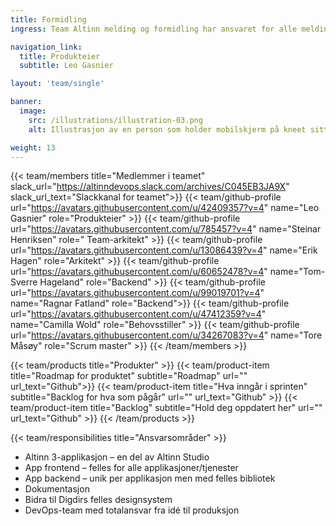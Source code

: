 ```yaml
---
title: Formidling
ingress: Team Altinn melding og formidling har ansvaret for alle meldingstjenestene og formidlingstjenestene i Altinn

navigation_link:
  title: Produkteier
  subtitle: Leo Gasnier

layout: 'team/single'

banner:
  image:
    src: /illustrations/illustration-03.png
    alt: Illustrasjon av en person som holder mobilskjerm på kneet sitt

weight: 13
---
```


{{< team/members title="Medlemmer i teamet" slack_url="https://altinndevops.slack.com/archives/C045EB3JA9X" slack_url_text="Slackkanal for teamet">}}
{{< team/github-profile url="https://avatars.githubusercontent.com/u/42409357?v=4" name="Leo Gasnier" role="Produkteier" >}}
{{< team/github-profile url="https://avatars.githubusercontent.com/u/785457?v=4" name="Steinar Henriksen" role=" Team-arkitekt" >}}
{{< team/github-profile url="https://avatars.githubusercontent.com/u/13086439?v=4" name="Erik Hagen" role="Arkitekt" >}}
{{< team/github-profile url="https://avatars.githubusercontent.com/u/60652478?v=4" name="Tom-Sverre Hageland" role="Backend" >}}
{{< team/github-profile url="https://avatars.githubusercontent.com/u/99019701?v=4" name="Ragnar Fatland" role="Backend">}}
{{< team/github-profile url="https://avatars.githubusercontent.com/u/47412359?v=4" name="Camilla Wold" role="Behovsstiller" >}}
{{< team/github-profile url="https://avatars.githubusercontent.com/u/34267083?v=4" name="Tore Måsøy" role="Scrum master" >}}
{{< /team/members >}}

{{< team/products title="Produkter" >}}
{{< team/product-item title="Roadmap for produktet" subtitle="Roadmap" url="" url_text="Github">}}
{{< team/product-item title="Hva inngår i sprinten" subtitle="Backlog for hva som pågår" url="" url_text="Github" >}}
{{< team/product-item title="Backlog" subtitle="Hold deg oppdatert her" url="" url_text="Github" >}}
{{< /team/products >}}

{{< team/responsibilities title="Ansvarsområder" >}}

- Altinn 3-applikasjon – en del av Altinn Studio
- App frontend – felles for alle applikasjoner/tjenester
- App backend – unik per applikasjon men med felles bibliotek
- Dokumentasjon
- Bidra til Digdirs felles designsystem
- DevOps-team med totalansvar fra idé til produksjon
